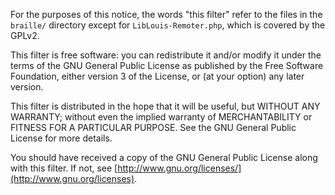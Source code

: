 For the purposes of this notice, the words "this filter" refer to the files in the `braille/` directory except for `LibLouis-Remoter.php`, which is covered by the GPLv2.


This filter is free software: you can redistribute it and/or modify it under the terms of the GNU General Public License as published by the Free Software Foundation, either version 3 of the License, or (at your option) any later version.

This filter is distributed in the hope that it will be useful, but WITHOUT ANY WARRANTY; without even the implied warranty of MERCHANTABILITY or FITNESS FOR A PARTICULAR PURPOSE.  See the GNU General Public License for more details.

You should have received a copy of the GNU General Public License along with this filter.  If not, see [http://www.gnu.org/licenses/](http://www.gnu.org/licenses).